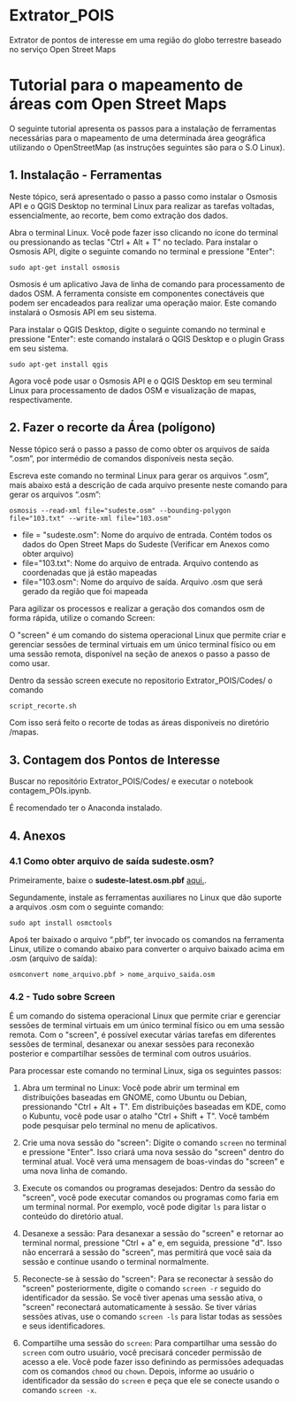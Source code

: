 # Extrator_POIS
Extrator de pontos de interesse em uma região do globo terrestre baseado no serviço Open Street Maps 


# Tutorial para o mapeamento de áreas com Open Street Maps



O seguinte tutorial apresenta os passos para a instalação de ferramentas necessárias para o mapeamento de uma determinada área geográfica utilizando o OpenStreetMap (as instruções seguintes são para o S.O Linux).

## 1. Instalação - Ferramentas

Neste tópico, será apresentado o passo a passo como instalar o Osmosis API e o QGIS Desktop no terminal Linux para realizar as tarefas voltadas, essencialmente, ao recorte, bem como extração dos dados.

Abra o terminal Linux. Você pode fazer isso clicando no ícone do terminal ou pressionando as teclas "Ctrl + Alt + T" no teclado. Para instalar o Osmosis API, digite o seguinte comando no terminal e pressione "Enter":

` sudo apt-get install osmosis `

Osmosis é um aplicativo Java de linha de comando para processamento de dados OSM. A ferramenta consiste em componentes conectáveis que podem ser encadeados para realizar uma operação maior. Este comando instalará o Osmosis API em seu sistema.

Para instalar o QGIS Desktop, digite o seguinte comando no terminal e pressione "Enter": este comando instalará o QGIS Desktop e o plugin Grass em seu sistema.

`sudo apt-get install qgis`

Agora você pode usar o Osmosis API e o QGIS Desktop em seu terminal Linux para processamento de dados OSM e visualização de mapas, respectivamente.

## 2. Fazer o recorte da Área (polígono)

Nesse tópico será o passo a passo de como obter os arquivos de saída “.osm”, por intermédio de comandos disponíveis nesta seção.

Escreva este comando no terminal Linux para gerar os arquivos “.osm”, mais abaixo está a descrição de cada arquivo presente neste comando para gerar os arquivos “.osm”:

`osmosis --read-xml file="sudeste.osm" --bounding-polygon file="103.txt" --write-xml file="103.osm"`

- file = "sudeste.osm": Nome do arquivo de entrada. Contém todos os dados do Open Street Maps do Sudeste (Verificar em Anexos como obter arquivo)
- file="103.txt": Nome do arquivo de entrada. Arquivo contendo as coordenadas que já estão mapeadas
- file="103.osm": Nome do arquivo de saída. Arquivo .osm que será gerado da região que foi mapeada


Para agilizar os processos e realizar a geração dos comandos osm de forma rápida, utilize o comando Screen:

O "screen" é um comando do sistema operacional Linux que permite criar e gerenciar sessões de terminal virtuais em um único terminal físico ou em uma sessão remota, disponível na seção de anexos o passo a passo de como usar. 

Dentro da sessão screen execute no repositorio Extrator_POIS/Codes/ o comando  

```bash
script_recorte.sh
```

Com isso será feito o recorte de todas as áreas disponiveis no diretório /mapas.

## 3. Contagem dos Pontos de Interesse 

Buscar no repositório Extrator_POIS/Codes/ e executar o notebook contagem_POIs.ipynb.

É recomendado ter o Anaconda instalado.

## 4. Anexos 

### 4.1 Como obter arquivo de saída sudeste.osm?

Primeiramente, baixe o **sudeste-latest.osm.pbf** [aqui.](http://download.geofabrik.de/south-america/brazil/sudeste.html). 

Segundamente, instale as  ferramentas auxiliares no Linux que dão suporte a arquivos .osm com o seguinte comando:

`sudo apt install osmctools`


Apoś ter baixado o arquivo “.pbf”, ter invocado os comandos na ferramenta Linux, utilize o comando abaixo para converter o arquivo baixado acima em .osm (arquivo de saída):

`osmconvert nome_arquivo.pbf > nome_arquivo_saida.osm`


### 4.2 - Tudo sobre Screen 

É um comando do sistema operacional Linux que permite criar e gerenciar sessões de terminal virtuais em um único terminal físico ou em uma sessão remota. Com o "screen", é possível executar várias tarefas em diferentes sessões de terminal, desanexar ou anexar sessões para reconexão posterior e compartilhar sessões de terminal com outros usuários.

Para processar este comando no terminal Linux, siga os seguintes passos:

1. Abra um terminal no Linux: Você pode abrir um terminal em distribuições baseadas em GNOME, como Ubuntu ou Debian, pressionando "Ctrl + Alt + T". Em distribuições baseadas em KDE, como o Kubuntu, você pode usar o atalho "Ctrl + Shift + T". Você também pode pesquisar pelo terminal no menu de aplicativos.

2. Crie uma nova sessão do "screen": Digite o comando `screen` no terminal e pressione "Enter". Isso criará uma nova sessão do "screen" dentro do terminal atual. Você verá uma mensagem de boas-vindas do "screen" e uma nova linha de comando.

3. Execute os comandos ou programas desejados: Dentro da sessão do "screen", você pode executar comandos ou programas como faria em um terminal normal. Por exemplo, você pode digitar `ls` para listar o conteúdo do diretório atual.

4. Desanexe a sessão: Para desanexar a sessão do "screen" e retornar ao terminal normal, pressione "Ctrl + a" e, em seguida, pressione "d". Isso não encerrará a sessão do "screen", mas permitirá que você saia da sessão e continue usando o terminal normalmente.

5. Reconecte-se à sessão do "screen": Para se reconectar à sessão do "screen" posteriormente, digite o comando `screen -r` seguido do identificador da sessão. Se você tiver apenas uma sessão ativa, o "screen" reconectará automaticamente à sessão. Se tiver várias sessões ativas, use o comando `screen -ls` para listar todas as sessões e seus identificadores.

6. Compartilhe uma sessão do `screen`: Para compartilhar uma sessão do `screen` com outro usuário, você precisará conceder permissão de acesso a ele. Você pode fazer isso definindo as permissões adequadas com os comandos `chmod` ou `chown`. Depois, informe ao usuário o identificador da sessão do `screen` e peça que ele se conecte usando o comando `screen -x`.


